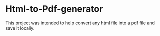# Html-to-Pdf-generator
This project was intended to help convert any html file into a pdf file and save it locally.
